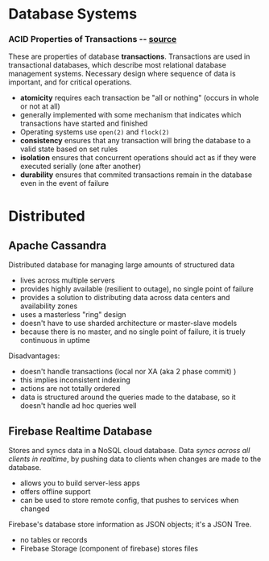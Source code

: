 # Database Systems
### ACID Properties of Transactions -- [source](https://en.wikipedia.org/wiki/ACID)
These are properties of database **transactions**. Transactions are used in transactional databases, which describe most relational database management systems. Necessary design where sequence of data is important, and for critical operations.
- **atomicity** requires each transaction be "all or nothing" (occurs in whole or not at all)
 - generally implemented with some mechanism that indicates which transactions have started and finished
 - Operating systems use `open(2)` and `flock(2)` 
- **consistency** ensures that any transaction will bring the database to a valid state based on set rules
- **isolation** ensures that concurrent operations should act as if they were executed serially (one after another)
- **durability** ensures that commited transactions remain in the database even in the event of failure

# Distributed

## Apache Cassandra
Distributed database for managing large amounts of structured data
- lives across multiple servers
- provides highly available (resilient to outage), no single point of failure
- provides a solution to distributing data across data centers and availability zones
- uses a masterless "ring" design
 - doesn't have to use sharded architecture or master-slave models
- because there is no master, and no single point of failure, it is truely continuous in uptime

Disadvantages:
- doesn't handle transactions (local nor XA (aka 2 phase commit) )
 - this implies inconsistent indexing
 - actions are not totally ordered
- data is structured around the queries made to the database, so it doesn't handle ad hoc queries well

## Firebase Realtime Database
Stores and syncs data in a NoSQL cloud database. Data *syncs across all clients in realtime*, by pushing data to clients when changes are made to the database.
- allows you to build server-less apps 
- offers offline support
- can be used to store remote config, that pushes to services when changed
 
Firebase's database store information as JSON objects; it's a JSON Tree. 
- no tables or records
- Firebase Storage (component of firebase) stores files
